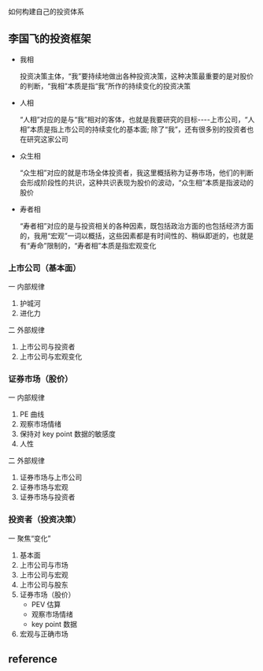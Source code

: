 如何构建自己的投资体系







## 李国飞的投资框架



- 我相

  投资决策主体，“我”要持续地做出各种投资决策，这种决策最重要的是对股价的判断，“我相”本质是指“我”所作的持续变化的投资决策

- 人相

  “人相”对应的是与“我”相对的客体，也就是我要研究的目标----上市公司，“人相”本质是指上市公司的持续变化的基本面; 除了“我”，还有很多别的投资者也在研究这家公司

- 众生相

  “众生相”对应的就是市场全体投资者，我这里概括称为证券市场，他们的判断会形成阶段性的共识，这种共识表现为股价的波动，“众生相”本质是指波动的股价

- 寿者相

  “寿者相”对应的是与投资相关的各种因素，既包括政治方面的也包括经济方面的，我用“宏观”一词以概括，这些因素都是有时间性的、稍纵即逝的，也就是有“寿命”限制的，“寿者相”本质是指宏观变化



### 上市公司（基本面）

一 内部规律

1. 护城河
2. 进化力

二 外部规律

1. 上市公司与投资者
2. 上市公司与宏观变化



### 证券市场（股价）

一 内部规律

1. PE 曲线
2. 观察市场情绪
3. 保持对 key point 数据的敏感度
4. 人性

二 外部规律

1. 证券市场与上市公司
2. 证券市场与宏观
3. 证券市场与投资者

###  投资者（投资决策）

一 聚焦“变化”

1. 基本面
2. 上市公司与市场
3. 上市公司与宏观
4. 上市公司与股东
5. 证券市场（股价）
   - PEV 估算
   - 观察市场情绪
   - key point 数据
6. 宏观与正确市场

## reference

